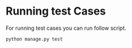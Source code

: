 # Running test Cases

For running test cases you can run follow script.

```sh
python manage.py test
```
